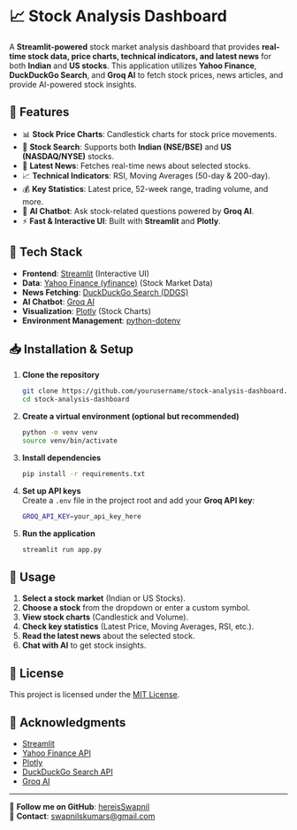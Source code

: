 # 📈 Stock Analysis Dashboard

A **Streamlit-powered** stock market analysis dashboard that provides **real-time stock data, price charts, technical indicators, and latest news** for both **Indian** and **US stocks**. This application utilizes **Yahoo Finance**, **DuckDuckGo Search**, and **Groq AI** to fetch stock prices, news articles, and provide AI-powered stock insights.

## 🚀 Features

- 📊 **Stock Price Charts**: Candlestick charts for stock price movements.
- 🔎 **Stock Search**: Supports both **Indian (NSE/BSE)** and **US (NASDAQ/NYSE)** stocks.
- 📰 **Latest News**: Fetches real-time news about selected stocks.
- 📈 **Technical Indicators**: RSI, Moving Averages (50-day & 200-day).
- 💰 **Key Statistics**: Latest price, 52-week range, trading volume, and more.
- 🤖 **AI Chatbot**: Ask stock-related questions powered by **Groq AI**.
- ⚡ **Fast & Interactive UI**: Built with **Streamlit** and **Plotly**.

## 📌 Tech Stack

- **Frontend**: [Streamlit](https://streamlit.io/) (Interactive UI)
- **Data**: [Yahoo Finance (yfinance)](https://pypi.org/project/yfinance/) (Stock Market Data)
- **News Fetching**: [DuckDuckGo Search (DDGS)](https://pypi.org/project/duckduckgo-search/)
- **AI Chatbot**: [Groq AI](https://groq.com/)
- **Visualization**: [Plotly](https://plotly.com/) (Stock Charts)
- **Environment Management**: [python-dotenv](https://pypi.org/project/python-dotenv/)

## 📥 Installation & Setup

1. **Clone the repository**
   ```sh
   git clone https://github.com/yourusername/stock-analysis-dashboard.git
   cd stock-analysis-dashboard
   ```

2. **Create a virtual environment (optional but recommended)**
   ```sh
   python -m venv venv
   source venv/bin/activate
   ```

3. **Install dependencies**
   ```sh
   pip install -r requirements.txt
   ```

4. **Set up API keys**  
   Create a `.env` file in the project root and add your **Groq API key**:
   ```sh
   GROQ_API_KEY=your_api_key_here
   ```

5. **Run the application**
   ```sh
   streamlit run app.py
   ```

## 🎯 Usage

1. **Select a stock market** (Indian or US Stocks).
2. **Choose a stock** from the dropdown or enter a custom symbol.
3. **View stock charts** (Candlestick and Volume).
4. **Check key statistics** (Latest Price, Moving Averages, RSI, etc.).
5. **Read the latest news** about the selected stock.
6. **Chat with AI** to get stock insights.


## 📜 License

This project is licensed under the [MIT License](LICENSE).

## 🌟 Acknowledgments

- [Streamlit](https://streamlit.io/)
- [Yahoo Finance API](https://pypi.org/project/yfinance/)
- [Plotly](https://plotly.com/)
- [DuckDuckGo Search API](https://pypi.org/project/duckduckgo-search/)
- [Groq AI](https://groq.com/)

---

🔗 **Follow me on GitHub**: [hereisSwapnil](https://github.com/hereisSwapnil)  
📧 **Contact**: swapnilskumars@gmail.com
